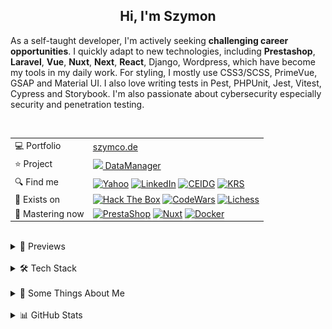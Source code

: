 <h2 align="center">
  Hi, I'm Szymon
</h2>

As a self-taught developer, I'm actively seeking **challenging career opportunities**. I quickly adapt to new technologies, including **Prestashop**, **Laravel**, **Vue**, **Nuxt**, **Next**, **React**, Django, Wordpress, which have become my tools in my daily work. For styling, I mostly use CSS3/SCSS, PrimeVue, GSAP and Material UI. I also love writing tests in Pest, PHPUnit, Jest, Vitest, Cypress and Storybook. I'm also passionate about cybersecurity especially security and penetration testing.



<br>

<table cellpadding="8" cellspacing="0">
  <tr>
    <td>💻 Portfolio</td>
    <td><a href="https://szymco.de">szymco.de</a></td>
  </tr>
  <tr>
    <td>⭐ Project</td>
    <td>
      <a href="https://data-manager.atomic-it.org"><img src="https://github.com/SzymCode/SzymCode/assets/107359025/8454470d-3f70-484a-b12e-b902530cb9ba" height="12"> DataManager</a>
    </td>
  </tr>
  <tr>
    <td>🔍 Find me</td>
    <td>
      <a href="mailto:szymon.radomski@yahoo.com"><img src="https://img.shields.io/badge/Yahoo!-410093?logo=yahoo&logoColor=white" alt="Yahoo" /></a>
      <a href="https://www.linkedin.com/in/szymon-radomski/"><img src="https://img.shields.io/badge/LinkedIn-0A66C2?logo=linkedin&logoColor=white" alt="LinkedIn" /></a>
      <a href="https://aplikacja.ceidg.gov.pl/ceidg/ceidg.public.ui/SearchDetails.aspx?Id=177fdeed-09b6-45a4-b255-78fb8ea8db16"><img src="https://img.shields.io/badge/CEIDG-BB0A30" alt="CEIDG" /></a>
      <a href="https://wyszukiwarka-krs.ms.gov.pl/dane-szczegolowe-podmiotu;numerKRS=8956EYQf1XWH0%2FMfEQTuJA%3D%3D;typ=P"><img src="https://img.shields.io/badge/KRS-0052a5" alt="KRS" /></a>
    </td>
  </tr>
  <tr>
    <td>🚀 Exists on</td>
    <td>
      <a href="https://app.hackthebox.com/profile/2421667"><img src="https://img.shields.io/badge/HTB-111927?logo=hackthebox&logoColor=9FEF00" alt="Hack The Box" /></a>
      <a href="https://www.codewars.com/users/SzymCode"><img src="https://img.shields.io/badge/CodeWars-4%20KYU-1f5be7?logo=codewars&logoColor=white" alt="CodeWars" /></a>
      <a href="https://lichess.org/@/S1CChess"><img src="https://img.shields.io/badge/Lichess-000000?logo=lichess&logoColor=white" alt="Lichess" /></a>
    </td>
  </tr>
  <tr>
    <td>📘 Mastering now</td>
    <td>
      <a href="https://pl.prestashop.com/"><img src="https://img.shields.io/badge/PrestaShop-DF0067?logo=prestashop&logoColor=white" alt="PrestaShop" /></a>
      <a href="https://nuxt.com/"><img src="https://img.shields.io/badge/Nuxt-black?logo=nuxt&logoColor=00C58E" alt="Nuxt" /></a>
      <a href="https://www.docker.com/"><img src="https://img.shields.io/badge/Docker-2496ED?logo=docker&logoColor=white" alt="Docker" /></a>
    </td>
  </tr>
</table>


<br>



<details> <summary> 🔗 Previews </summary>
<br>
<table>
  <th>
    Project
  </th>  
  <th>
    Tech stack
  </th>
  <tr>
    <td>
      <a href="https://data-manager.atomic-it.org">
        DataManager
      </a>
    </td>
    <td>
      <img src="/img/technologies/logo/typescript.svg" height="25" width="25" alt="TypeScript logo" />
      <img src="/img/technologies/logo/php.svg" height="25" width="25" alt="PHP logo" />
      <img src="/img/technologies/logo/laravel.svg" height="25" width="25" alt="Laravel logo" />
      <img src="/img/technologies/logo/nuxt.svg" height="25" width="25" alt="Nuxt logo" />
      <img src="/img/technologies/logo/vue.svg" height="25" width="25" alt="Vue logo" />
      <img src="/img/technologies/logo/pinia.svg" height="25" width="25" alt="Pinia logo" />
      <img src="/img/technologies/logo/primevue.svg" height="25" width="25" alt="PrimeVue logo" />
      <img src="/img/technologies/logo/gsap.svg" height="25" width="25" alt="GSAP logo" />
      <img src="/img/technologies/logo/sass.svg" height="25" width="25" alt="Sass logo" />
      <img src="/img/technologies/logo/html5.svg" height="25" width="25" alt="HTML5 logo" />
      <img src="/img/technologies/logo/docker.svg" height="25" width="25" alt="Docker logo" />
      <img src="/img/technologies/logo/heroku.svg" height="25" width="25" alt="Heroku logo" />
      <img src="/img/technologies/logo/mysql.svg" height="25" width="25" alt="MySQL logo" />
      <img src="/img/technologies/logo/pest.svg" height="24" width="24" alt="PestPHP logo" />
      <img src="/img/technologies/logo/vitest.svg" height="25" width="25" alt="Vitest logo" />
      <img src="/img/technologies/logo/storybook.svg" height="25" width="25" alt="Storybook logo" />
      <img src="/img/technologies/logo/cypress.svg" height="25" width="25" alt="Cypress logo" />
      <img src="/img/technologies/logo/biome.svg" height="25" width="25" alt="Biome logo" />
      <img src="/img/technologies/logo/stylelint.svg" height="25" width="25" alt="Stylelint logo" />
      <img src="/img/technologies/logo/github.svg" height="25" width="25" alt="Github Actions logo" />
      <img src="/img/technologies/logo/husky.svg" height="25" width="25" alt="Husky logo" />
      <img src="/img/technologies/logo/sonarcloud.svg" height="25" width="25" alt="SonarCloud logo" />
    </td>
  </tr>
  <tr>
    <td>
      <a href="https://atomic-it.org/">
        Atomic IT
      </a>
    </td>
    <td>
      <img src="/img/technologies/logo/typescript.svg" height="25" width="25" alt="TypeScript logo" />
      <img src="/img/technologies/logo/nuxthub.svg" height="25" width="25" alt="NuxtHub logo" />
      <img src="/img/technologies/logo/nuxt.svg" height="25" width="25" alt="Nuxt logo" />
      <img src="/img/technologies/logo/vue.svg" height="25" width="25" alt="Vue logo" />
      <img src="/img/technologies/logo/sass.svg" height="25" width="25" alt="Sass logo" />
      <img src="/img/technologies/logo/html5.svg" height="25" width="25" alt="HTML5 logo" />
      <img src="/img/technologies/logo/docker.svg" height="25" width="25" alt="Docker logo" />
      <img src="/img/technologies/logo/vitest.svg" height="25" width="25" alt="Vitest logo" />
      <img src="/img/technologies/logo/github.svg" height="25" width="25" alt="Github Actions logo" />
      <img src="/img/technologies/logo/husky.svg" height="25" width="25" alt="Husky logo" />
      <img src="/img/technologies/logo/stylelint.svg" height="25" width="25" alt="Stylelint logo" />
      <img src="/img/technologies/logo/eslint.svg" height="25" width="25" alt="ESLint logo" />
      <img src="/img/technologies/logo/prettier.svg" height="25" width="25" alt="Prettier logo" />
    </td>
  </tr>
  <tr>
    <td>
      <a href="https://github.com/Atomic-IT/NuxtStarter">
        NuxtStarter
      </a>
    </td>
    <td>
      <img src="/img/technologies/logo/typescript.svg" height="25" width="25" alt="TypeScript logo" />
      <img src="/img/technologies/logo/nuxthub.svg" height="25" width="25" alt="NuxtHub logo" />
      <img src="/img/technologies/logo/nuxt.svg" height="25" width="25" alt="Nuxt logo" />
      <img src="/img/technologies/logo/vue.svg" height="25" width="25" alt="Vue logo" />
      <img src="/img/technologies/logo/sass.svg" height="25" width="25" alt="Sass logo" />
      <img src="/img/technologies/logo/html5.svg" height="25" width="25" alt="HTML5 logo" />
      <img src="/img/technologies/logo/docker.svg" height="25" width="25" alt="Docker logo" />
      <img src="/img/technologies/logo/vitest.svg" height="25" width="25" alt="Vitest logo" />
      <img src="/img/technologies/logo/github.svg" height="25" width="25" alt="Github Actions logo" />
      <img src="/img/technologies/logo/husky.svg" height="25" width="25" alt="Husky logo" />
      <img src="/img/technologies/logo/stylelint.svg" height="25" width="25" alt="Stylelint logo" />
      <img src="/img/technologies/logo/eslint.svg" height="25" width="25" alt="ESLint logo" />
      <img src="/img/technologies/logo/prettier.svg" height="25" width="25" alt="Prettier logo" />
    </td>
  </tr>
  <tr>
    <td>
      <a href="https://vue-charts-sc.vercel.app/">
        VueCharts
      </a>
    </td>
    <td>
      <img src="/img/technologies/logo/typescript.svg" height="25" width="25" alt="TypeScript logo" />
      <img src="/img/technologies/logo/vue.svg" height="25" width="25" alt="Vue logo" />
      <img src="/img/technologies/logo/primevue.svg" height="25" width="25" alt="PrimeVue logo" />
      <img src="/img/technologies/logo/html5.svg" height="25" width="25" alt="HTML5 logo" />
      <img src="/img/technologies/logo/css3.svg" height="25" width="25" alt="CSS3 logo" />
      <img src="/img/technologies/logo/vite.svg" height="25" width="25" alt="Vite logo" />
      <img src="/img/technologies/logo/prettier.svg" height="25" width="25" alt="Prettier logo" />
    </td>
  </tr>
  <tr>
    <td>
      <a href="https://github.com/SzymCode/RecruitmentTasks/tree/admin-panel">
        AdminPanel
      </a>
    </td>
    <td>
      <img src="/img/technologies/logo/typescript.svg" height="25" width="25" alt="TypeScript logo" />
      <img src="/img/technologies/logo/php.svg" height="25" width="25" alt="PHP logo" />
      <img src="/img/technologies/logo/laravel.svg" height="25" width="25" alt="Laravel logo" />
      <img src="/img/technologies/logo/vue.svg" height="25" width="25" alt="Vue logo" />
      <img src="/img/technologies/logo/bootstrap.svg" height="25" width="25" alt="Bootstrap logo" />
      <img src="/img/technologies/logo/css3.svg" height="25" width="25" alt="CSS3 logo" />
      <img src="/img/technologies/logo/html5.svg" height="25" width="25" alt="HTML5 logo" />
      <img src="/img/technologies/logo/docker.svg" height="25" width="25" alt="Docker logo" />
      <img src="/img/technologies/logo/heroku.svg" height="25" width="25" alt="Heroku logo" />
      <img src="/img/technologies/logo/vite.svg" height="25" width="25" alt="Vite logo" />
      <img src="/img/technologies/logo/mysql.svg" height="25" width="25" alt="MySQL logo" />
      <img src="/img/technologies/logo/phpunit.svg" height="25" width="25" alt="PHPUnit logo" />
      <img src="/img/technologies/logo/prettier.svg" height="25" width="25" alt="Prettier logo" />
    </td>
  </tr>
  <tr>
    <td>
      <a href="https://github.com/SzymCode/RecruitmentTasks/tree/linkhouse-blog">
        LinkhouseBlog
      </a>
    </td>
    <td>
      <img src="/img/technologies/logo/typescript.svg" height="25" width="25" alt="TypeScript logo" />
      <img src="/img/technologies/logo/php.svg" height="25" width="25" alt="PHP logo" />
      <img src="/img/technologies/logo/laravel.svg" height="25" width="25" alt="Laravel logo" />
      <img src="/img/technologies/logo/vue.svg" height="25" width="25" alt="Vue logo" />
      <img src="/img/technologies/logo/bootstrap.svg" height="25" width="25" alt="Bootstrap logo" />
      <img src="/img/technologies/logo/css3.svg" height="25" width="25" alt="CSS3 logo" />
      <img src="/img/technologies/logo/html5.svg" height="25" width="25" alt="HTML5 logo" />
      <img src="/img/technologies/logo/docker.svg" height="25" width="25" alt="Docker logo" />
      <img src="/img/technologies/logo/heroku.svg" height="25" width="25" alt="Heroku logo" />
      <img src="/img/technologies/logo/vite.svg" height="25" width="25" alt="Vite logo" />
      <img src="/img/technologies/logo/mysql.svg" height="25" width="25" alt="MySQL logo" />
      <img src="/img/technologies/logo/pest.svg" height="25" width="25" alt="Pest logo" />
      <img src="/img/technologies/logo/github.svg" height="25" width="25" alt="Github Actions logo" />
      <img src="/img/technologies/logo/husky.svg" height="25" width="25" alt="Husky logo" />
      <img src="/img/technologies/logo/eslint.svg" height="25" width="25" alt="ESLint logo" />
      <img src="/img/technologies/logo/prettier.svg" height="25" width="25" alt="Prettier logo" />
    </td>
  </tr>
  <tr>
    <td>
      <a href="https://github.com/SzymCode/RecruitmentTasks/tree/article-system">
        ArticleSystem
      </a>
    </td>
    <td>
      <img src="/img/technologies/logo/javascript.svg" height="25" width="25" alt="JavaScript logo" />
      <img src="/img/technologies/logo/php.svg" height="25" width="25" alt="PHP logo" />
      <img src="/img/technologies/logo/laravel.svg" height="25" width="25" alt="Laravel logo" />
      <img src="/img/technologies/logo/vue.svg" height="25" width="25" alt="Vue logo" />
      <img src="/img/technologies/logo/sass.svg" height="25" width="25" alt="Sass logo" />
      <img src="/img/technologies/logo/html5.svg" height="25" width="25" alt="HTML5 logo" />
      <img src="/img/technologies/logo/heroku.svg" height="25" width="25" alt="Heroku logo" />
      <img src="/img/technologies/logo/vite.svg" height="25" width="25" alt="Vite logo" />
      <img src="/img/technologies/logo/mysql.svg" height="25" width="25" alt="MySQL logo" />
      <img src="/img/technologies/logo/pest.svg" height="25" width="25" alt="Pest logo" />
      <img src="/img/technologies/logo/github.svg" height="25" width="25" alt="Github Actions logo" />
      <img src="/img/technologies/logo/husky.svg" height="25" width="25" alt="Husky logo" />
      <img src="/img/technologies/logo/eslint.svg" height="25" width="25" alt="ESLint logo" />
      <img src="/img/technologies/logo/prettier.svg" height="25" width="25" alt="Prettier logo" />
    </td>
  </tr>
  <tr>
    <td>
      <a href="https://github.com/SzymCode/RecruitmentTasks/tree/tag-manager">
        TagManager
      </a>
    </td>
    <td>
      <img src="/img/technologies/logo/typescript.svg" height="25" width="25" alt="TypeScript logo" />
      <img src="/img/technologies/logo/react.svg" height="25" width="25" alt="React logo" />
      <img src="/img/technologies/logo/redux.svg" height="25" width="25" alt="Redux logo" />
      <img src="/img/technologies/logo/html5.svg" height="25" width="25" alt="HTML5 logo" />
      <img src="/img/technologies/logo/chakra-ui.svg" height="25" width="25" alt="Chakra UI logo" />
      <img src="/img/technologies/logo/storybook.svg" height="25" width="25" alt="Storybook logo" />
      <img src="/img/technologies/logo/heroku.svg" height="25" width="25" alt="Heroku logo" />
      <img src="/img/technologies/logo/vite.svg" height="25" width="25" alt="Vite logo" />
      <img src="/img/technologies/logo/husky.svg" height="25" width="25" alt="Husky logo" />
      <img src="/img/technologies/logo/eslint.svg" height="25" width="25" alt="ESLint logo" />
      <img src="/img/technologies/logo/prettier.svg" height="25" width="25" alt="Prettier logo" />
    </td>
  </tr>
  <tr>
    <td>
      <a href="https://www.szymco.de">
        Portfolio
      </a>
    </td>
    <td>
      <img src="/img/technologies/logo/typescript.svg" height="25" width="25" alt="TypeScript logo" />
      <img src="/img/technologies/logo/next.svg" height="25" width="25" alt="Next logo" />
      <img src="/img/technologies/logo/react.svg" height="25" width="25" alt="React logo" />
      <img src="/img/technologies/logo/tailwind.svg" height="25" width="25" alt="Tailwind logo" />
      <img src="/img/technologies/logo/html5.svg" height="25" width="25" alt="HTML5 logo" />
      <img src="/img/technologies/logo/eslint.svg" height="25" width="25" alt="ESLint logo" />
      <img src="/img/technologies/logo/prettier.svg" height="25" width="25" alt="Prettier logo" />
    </td>
  </tr>
  <tr>
    <td>
      <a href="https://www.timeless-books.com">
        TimelessBooks
      </a>
    </td>
    <td>
      <img src="/img/technologies/logo/typescript.svg" height="25" width="25" alt="TypeScript logo" />
      <img src="/img/technologies/logo/vue.svg" height="25" width="25" alt="Vue logo" />
      <img src="/img/technologies/logo/primevue.svg" height="25" width="25" alt="PrimeVue logo" />
      <img src="/img/technologies/logo/html5.svg" height="25" width="25" alt="HTML5 logo" />
      <img src="/img/technologies/logo/css3.svg" height="25" width="25" alt="CSS3 logo" />
      <img src="/img/technologies/logo/vite.svg" height="25" width="25" alt="Vite logo" />
      <img src="/img/technologies/logo/husky.svg" height="25" width="25" alt="Husky logo" />
      <img src="/img/technologies/logo/eslint.svg" height="25" width="25" alt="ESLint logo" />
      <img src="/img/technologies/logo/prettier.svg" height="25" width="25" alt="Prettier logo" />
    </td>
  </tr>
  <tr>
    <td>
      <a href="https://www.giard-design.szymco.de">
        GiardDesign
      </a>
    </td>
    <td>
      <img src="/img/technologies/logo/javascript.svg" height="25" width="25" alt="JavaScript logo" />
      <img src="/img/technologies/logo/bootstrap.svg" height="25" width="25" alt="Bootstrap logo" />
      <img src="/img/technologies/logo/tailwind.svg" height="25" width="25" alt="Tailwind logo" />
      <img src="/img/technologies/logo/html5.svg" height="25" width="25" alt="HTML5 logo" />
    </td>
  </tr>
  <tr>
    <td>
      <a href="https://www.la-mountains.szymco.de">
        LAMountains
      </a>
    </td>
    <td>
      <img src="/img/technologies/logo/javascript.svg" height="25" width="25" alt="JavaScript logo" />
      <img src="/img/technologies/logo/bootstrap.svg" height="25" width="25" alt="Bootstrap logo" />
      <img src="/img/technologies/logo/css3.svg" height="25" width="25" alt="CSS3 logo" />
      <img src="/img/technologies/logo/html5.svg" height="25" width="25" alt="HTML5 logo" />
    </td>
  </tr>
  <tr>
    <td>
      <a href="https://www.google-browser.szymco.de">
        GoogleBrowser
      </a>
    </td>
    <td>
      <img src="/img/technologies/logo/typescript.svg" height="25" width="25" alt="TypeScript logo" />
      <img src="/img/technologies/logo/react.svg" height="25" width="25" alt="React logo" />
      <img src="/img/technologies/logo/tailwind.svg" height="25" width="25" alt="Tailwind logo" />
      <img src="/img/technologies/logo/html5.svg" height="25" width="25" alt="HTML5 logo" />
    </td>
  </tr>
  <tr>
    <td>
      <a href="https://www.e-commerce.szymco.de">
        ECommerce
      </a>
    </td>
    <td>
      <img src="/img/technologies/logo/javascript.svg" height="25" width="25" alt="JavaScript logo" />
      <img src="/img/technologies/logo/next.svg" height="25" width="25" alt="Next logo" />
      <img src="/img/technologies/logo/react.svg" height="25" width="25" alt="React logo" />
      <img src="/img/technologies/logo/redux.svg" height="25" width="25" alt="Redux logo" />
      <img src="/img/technologies/logo/tailwind.svg" height="25" width="25" alt="Tailwind logo" />
      <img src="/img/technologies/logo/html5.svg" height="25" width="25" alt="HTML5 logo" />
      <img src="/img/technologies/logo/strapi.svg" height="25" width="25" alt="Strapi logo" />
      <img src="/img/technologies/logo/eslint.svg" height="25" width="25" alt="ESLint logo" />
    </td>
  </tr>
  <tr>
    <td>
      <a href="https://github.com/SzymCode/DiscordClone">
        DiscordClone
      </a>
    </td>
    <td>
      <img src="/img/technologies/logo/javascript.svg" height="25" width="25" alt="JavaScript logo" />
      <img src="/img/technologies/logo/react.svg" height="25" width="25" alt="React logo" />
      <img src="/img/technologies/logo/redux.svg" height="25" width="25" alt="Redux logo" />
      <img src="/img/technologies/logo/tailwind.svg" height="25" width="25" alt="Tailwind logo" />
      <img src="/img/technologies/logo/html5.svg" height="25" width="25" alt="HTML5 logo" />
      <img src="/img/technologies/logo/firebase.svg" height="25" width="25" alt="Firebase logo" />
    </td>
  </tr>
  <tr>
    <td>
      <a href="https://github.com/SzymCode/RegistrationDjango">
        Registration
      </a>
    </td>
    <td>
      <img src="/img/technologies/logo/python.svg" height="25" width="25" alt="Python logo" />
      <img src="/img/technologies/logo/django.svg" height="25" width="25" alt="Django logo" />
      <img src="/img/technologies/logo/css3.svg" height="25" width="25" alt="CSS3 logo" />
      <img src="/img/technologies/logo/tailwind.svg" height="25" width="25" alt="Tailwind logo" />
      <img src="/img/technologies/logo/html5.svg" height="25" width="25" alt="HTML5 logo" />
      <img src="/img/technologies/logo/docker.svg" height="25" width="25" alt="Docker logo" />
      <img src="/img/technologies/logo/heroku.svg" height="25" width="25" alt="Heroku logo" />
    </td>
  </tr>
  <tr>
    <td>
      <a href="https://www.rwd-navbar.szymco.de">
        RWD Navbar
      </a>
    </td>
    <td>
      <img src="/img/technologies/logo/javascript.svg" height="25" width="25" alt="JavaScript logo" />
      <img src="/img/technologies/logo/css3.svg" height="25" width="25" alt="CSS3 logo" />
      <img src="/img/technologies/logo/html5.svg" height="25" width="25" alt="HTML5 logo" />
    </td>
  </tr>
  <tr>
    <td>
      <a href="https://www.rwd-footer.szymco.de">
        RWD Footer
      </a>
    </td>
    <td>
      <img src="/img/technologies/logo/css3.svg" height="25" width="25" alt="CSS3 logo" />
      <img src="/img/technologies/logo/html5.svg" height="25" width="25" alt="HTML5 logo" />
    </td>
  </tr>
</table>

</details>    
<br>


<details> <summary> 🛠️ Tech Stack  </summary>

<br>
<table>
  <tr>
    <td>
      <b> Language </b>
    </td>
    <td>
      <img src="/img/technologies/badge/php.svg" alt="PHP badge" />
      <img src="/img/technologies/badge/typescript.svg" alt="TypeScript badge" />
      <img src="/img/technologies/badge/javascript.svg" alt="JavaScript badge" />
      <img src="/img/technologies/badge/html5.svg" alt="HTML5 badge" />
      <img src="/img/technologies/badge/css3.svg" alt="CSS3 badge" />
      <img src="/img/technologies/badge/python.svg" alt="Python badge" />
      <img src="/img/technologies/badge/g-code.svg" alt="G-code badge" />
      <img src="/img/technologies/badge/c++.svg" alt="C++ badge" />
      <img src="/img/technologies/badge/markdown.svg" alt="MarkDown badge" />
    </td>
  </tr>
  <tr>
    <td>
     <b> Main </b>
    </td>
    <td>
      <img src="/img/technologies/badge/prestashop.svg" alt="PrestaShop badge" />
      <img src="/img/technologies/badge/laravel.svg" alt="Laravel badge" />
      <img src="/img/technologies/badge/nuxt.svg" alt="Nuxt badge" />
      <img src="/img/technologies/badge/vue.svg" alt="Vue badge" />
      <img src="/img/technologies/badge/sass.svg" alt="Sass badge" />
      <img src="/img/technologies/badge/chart-js.svg" alt="Chart.js badge" />
      <img src="/img/technologies/badge/storybook.svg" alt="Storybook badge" />
      <img src="/img/technologies/badge/vitest.svg" alt="Vitest badge" />
    </td>
  </tr>
  <tr>
    <td>
      Intermediate
    </td>
    <td>
      <img src="/img/technologies/badge/symfony.svg" alt="Symfony badge" />
      <img src="/img/technologies/badge/vite.svg" alt="Vite badge" />
      <img src="/img/technologies/badge/react.svg" alt="React badge" />
      <img src="/img/technologies/badge/cypress.svg" alt="Cypress badge" />
      <img src="/img/technologies/badge/tailwind.svg" alt="Tailwind badge" />
      <img src="/img/technologies/badge/bootstrap.svg" alt="Bootstrap badge" />
      <img src="/img/technologies/badge/jquery.svg" alt="jQuery badge" />
      <img src="/img/technologies/badge/django.svg" alt="Django badge" />
    </td>
  </tr>
  <tr>
    <td>
      Have experienced
    </td>
    <td>
      <img src="/img/technologies/badge/next.svg" alt="Next badge" />
      <img src="/img/technologies/badge/shadcn.svg" alt="shadcn badge" />
      <img src="/img/technologies/badge/jest.svg" alt="Jest badge" />
      <img src="/img/technologies/badge/nest-js.svg" alt="Nest.js badge" />
      <img src="/img/technologies/badge/chakra-ui.svg" alt="Chakra UI badge" />
      <img src="/img/technologies/badge/quasar.svg" alt="Quasar badge" />
      <img src="/img/technologies/badge/mui.svg" alt="Material UI badge" />
      <img src="/img/technologies/badge/webpack.svg" alt="Webpack badge" />
      <img src="/img/technologies/badge/wordpress.svg" alt="WordPress badge" />
    </td>
  </tr>
  <tr>
    <td>
      State Management
    </td>
    <td>
      <img src="/img/technologies/badge/nuxt-use-state.svg" alt="Nuxt useState badge" />
      <img src="/img/technologies/badge/nuxt-use-cookie.svg" alt="Nuxt useCookie badge" />
      <img src="/img/technologies/badge/pinia.svg" alt="Pinia badge" />
      <img src="/img/technologies/badge/react-use-state.svg" alt="React useState badge" />
      <img src="/img/technologies/badge/redux.svg" alt="Redux badge" />
      <img src="/img/technologies/badge/local-storage.svg" alt="localStorage badge" />
      <img src="/img/technologies/badge/session-storage.svg" alt="sessionStorage badge" />
    </td>
  </tr>
  <tr>
    <td>
      Database
    </td>
    <td>
      <img src="/img/technologies/badge/mysql.svg" alt="MySQL badge" />
      <img src="/img/technologies/badge/mariadb.svg" alt="MariaDB badge" />
      <img src="/img/technologies/badge/sqlite.svg" alt="SQLite badge" />
      <img src="/img/technologies/badge/postgresql.svg" alt="PostgreSQL badge" />
      <img src="/img/technologies/badge/redis.svg" alt="Redis badge" />
    </td>
  </tr>
  <tr>
    <td>
      IDE
    </td>
    <td>
      <img src="/img/technologies/badge/phpstorm.svg" alt="PhpStorm badge" />
      <img src="/img/technologies/badge/vs-code.svg" alt="Visual Studio Code badge" />
      <img src="/img/technologies/badge/pycharm.svg" alt="PyCharm badge" />
      <img src="/img/technologies/badge/jupyter.svg" alt="Jupyter badge" />
    </td>
  </tr>
  <tr>
    <td>
      Tool
    </td>
    <td>
      <img src="/img/technologies/badge/git.svg" alt="Git badge" />
      <img src="/img/technologies/badge/docker.svg" alt="Docker badge" />
      <img src="/img/technologies/badge/neovim.svg" alt="Neovim badge" />
      <img src="/img/technologies/badge/nano.svg" alt="Nano badge" />
      <img src="/img/technologies/badge/xampp.svg" alt="XAMPP badge" />
      <img src="/img/technologies/badge/filezilla.svg" alt="FileZilla badge" />
      <img src="/img/technologies/badge/figma.svg" alt="Figma badge" />
      <img src="/img/technologies/badge/postman.svg" alt="Postman badge" />
    </td>
  </tr>
  <tr>
    <td>
      Terminal
    </td>
    <td>
      <img src="/img/technologies/badge/kitty.svg" alt="Kitty badge" />
      <img src="/img/technologies/badge/fish.svg" alt="Fish badge" />
      <img src="/img/technologies/badge/zsh.svg" alt="Zsh badge" />
      <img src="/img/technologies/badge/bash.svg" alt="Bash badge" />
      <img src="/img/technologies/badge/powershell.svg" alt="PowerShell badge" />
    </td>
  </tr>
  <tr>
    <td>
      Package Manager
    </td>
    <td>
      <img src="/img/technologies/badge/composer.svg" alt="Composer badge" />
      <img src="/img/technologies/badge/pnpm.svg" alt="pnpm badge" />
      <img src="/img/technologies/badge/yarn.svg" alt="Yarn badge" />
      <img src="/img/technologies/badge/aur.svg" alt="AUR badge" />
      <img src="/img/technologies/badge/yay.svg" alt="YAY badge" />
      <img src="/img/technologies/badge/pacman.svg" alt="Pacman badge" />
      <img src="/img/technologies/badge/pamac.svg" alt="Pacman badge" />
      <img src="/img/technologies/badge/snapcraft.svg" alt="Snapcraft badge" />
  </tr>
  <tr>
    <td>
      CI/CD
    </td>
    <td>
      <img src="/img/technologies/badge/github-actions.svg" alt="Github Actions badge" />
      <img src="/img/technologies/badge/husky.svg" alt="Husky badge" />
      <img src="/img/technologies/badge/bitbucket.svg" alt="Bitbucket badge" />
    </td>
  </tr>
  <tr>
    <td>
      Project Management
    </td>
    <td>
      <img src="/img/technologies/badge/github-projects.svg" alt="Github Projects badge" />
      <img src="/img/technologies/badge/asana.svg" alt="Asana badge" />
      <img src="/img/technologies/badge/jira.svg" alt="Jira badge" />
      <img src="/img/technologies/badge/trello.svg" alt="Trello badge" />
    </td>
  </tr>
  <tr>
    <td>
      Deployment
    </td>
    <td>
      <img src="/img/technologies/badge/github-pages.svg" alt="GitHub Pages badge" />
      <img src="/img/technologies/badge/cloudflare.svg" alt="Cloudflare badge" />
      <img src="/img/technologies/badge/heroku.svg" alt="Heroku badge" />
      <img src="/img/technologies/badge/vercel.svg" alt="Vercel badge" />
      <img src="/img/technologies/badge/nuxthub.svg" alt="NuxtHub badge" />
      <img src="/img/technologies/badge/netlify.svg" alt="Netlify badge" />
    </td>
  </tr>
  <tr>
    <td>
      Code Maintenance
    </td>
    <td>
      <img src="/img/technologies/badge/biome.svg" alt="Biome badge" />
      <img src="/img/technologies/badge/pint.svg" alt="Pint badge" />
      <img src="/img/technologies/badge/tsc.svg" alt="TSC badge" />
      <img src="/img/technologies/badge/eslint.svg" alt="ESLint badge" />
      <img src="/img/technologies/badge/stylelint.svg" alt="Stylelint badge" />
      <img src="/img/technologies/badge/prettier.svg" alt="Prettier badge" />
      <img src="/img/technologies/badge/sentry.svg" alt="Sentry badge" />
    </td>
  </tr>
  <tr>
    <td>
      OS
    </td>
    <td>
      <img src="/img/technologies/badge/arch.svg" alt="Arch badge" />
      <img src="/img/technologies/badge/cachyos.svg" alt="CachyOS badge" />
      <img src="/img/technologies/badge/blackarch.svg" alt="BlackArch badge" />
      <img src="/img/technologies/badge/manjaro.svg" alt="Manjaro badge" />
      <img src="/img/technologies/badge/garuda.svg" alt="Garuda badge" />
      <img src="/img/technologies/badge/kubuntu.svg" alt="Kubuntu badge" />
      <img src="/img/technologies/badge/ubuntu.svg" alt="Ubuntu badge" />
      <img src="/img/technologies/badge/windows.svg" alt="Windows badge" />
    </td>
  </tr>
  <tr>
    <td>
      Desktop Environment
    </td>
    <td>
      <img src="/img/technologies/badge/hyprland.svg" alt="Hyprland badge" />
      <img src="/img/technologies/badge/kde-plasma.svg" alt="KDE Plasma badge" />
      <img src="/img/technologies/badge/xfce.svg" alt="XFCE badge" />
      <img src="/img/technologies/badge/gnome.svg" alt="Gnome badge" />
    </td>
  </tr>
  <tr>
    <td>
      Virtualization
    </td>
    <td>
      <img src="/img/technologies/badge/boxes.svg" alt="Boxes badge" />
      <img src="/img/technologies/badge/virtualbox.svg" alt="VirtualBox badge" />
      <img src="/img/technologies/badge/vmware.svg" alt="VMware badge" />
      <img src="/img/technologies/badge/hyper-v.svg" alt="Hyper-V badge" />
    </td>
  </tr>
</table>


</details>
<br>

<details><summary> 💬 Some Things About Me  </summary> 
<br>

* :electron: My favourite workspace setup is [CachyOS](https://cachyos.org/) with [Hyprland](https://hyprland.org/) and [HyDe](https://github.com/HyDE-Project/HyDE) dotfiles
* 🤖 Previosly worked as a CNC programmer & machinist - still enjoy it as a 3018 owner
* 📓 I'm gaining knowledge mainly from documentation, forums, collegues and my personal experience
* ♟️ My favourite openings in chess are the Scotch Game, Stafford and King's gambits, also love Atomic Chess - [play with me](https://lichess.org/@/S1CChess)
* 🧠 Rubik's Cube CFOP sub 20 & Blindfold Old Pochmann 5 min with memorize
* 📚 Books that have impacted me listed here: [TimelessBooks](https://www.timeless-books.com/)
* 🏆 Few favourite quotes:
  - *"This man of little learning grows old like an ox; only his flesh grows but not his wisdom"* ~ Siddhartha Gautama
  - *"He who has a why to live can bear almost any how"* ~ Friedrich Nietzsche
  - *"Fear has never reached the highest goal"* ~ Bô Yin Râ

</details>
<br>


<details><summary> 📊 GitHub Stats  </summary> 
<br>

![Profile Details](http://github-profile-summary-cards.vercel.app/api/cards/profile-details?username=SzymCode&theme=transparent)
![Productive Time](http://github-profile-summary-cards.vercel.app/api/cards/productive-time?username=SzymCode&theme=transparent&utcOffset=+1)

</details>  

